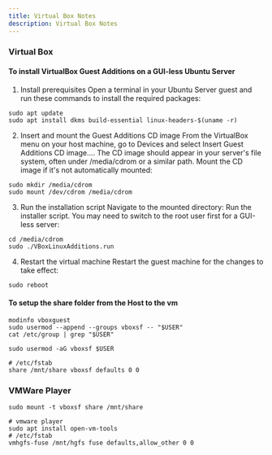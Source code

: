```yaml
---
title: Virtual Box Notes
description: Virtual Box Notes
---
```


### Virtual Box

#### To install VirtualBox Guest Additions on a GUI-less Ubuntu Server
1. Install prerequisites
Open a terminal in your Ubuntu Server guest and run these commands to install the required packages:
``` shell
sudo apt update
sudo apt install dkms build-essential linux-headers-$(uname -r) 
```
2. Insert and mount the Guest Additions CD image
From the VirtualBox menu on your host machine, go to Devices and select Insert Guest Additions CD image....
The CD image should appear in your server's file system, often under /media/cdrom or a similar path.
Mount the CD image if it's not automatically mounted:
``` shell
sudo mkdir /media/cdrom
sudo mount /dev/cdrom /media/cdrom 
```
3. Run the installation script
Navigate to the mounted directory: Run the installer script. You may need to switch to the root user first for a GUI-less server: 
``` shell
cd /media/cdrom
sudo ./VBoxLinuxAdditions.run 
```
4. Restart the virtual machine
Restart the guest machine for the changes to take effect:
``` shell
sudo reboot
```

#### To setup the share folder from the Host to the vm
``` shell
modinfo vboxguest
sudo usermod --append --groups vboxsf -- "$USER"
cat /etc/group | grep "$USER"

sudo usermod -aG vboxsf $USER

# /etc/fstab
share /mnt/share vboxsf defaults 0 0
```

### VMWare Player
``` shell
sudo mount -t vboxsf share /mnt/share

# vmware player
sudo apt install open-vm-tools
# /etc/fstab
vmhgfs-fuse /mnt/hgfs fuse defaults,allow_other 0 0
```